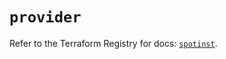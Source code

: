 # `provider`

Refer to the Terraform Registry for docs: [`spotinst`](https://registry.terraform.io/providers/spotinst/spotinst/1.179.0/docs).

